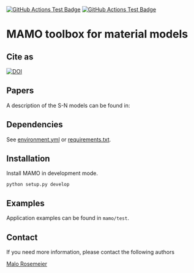 [![GitHub Actions Test Badge][1]][3]
[![GitHub Actions Test Badge][2]][3]

# MAMO toolbox for material models

## Cite as
[![DOI](https://zenodo.org/badge/363632970.svg)](https://zenodo.org/badge/latestdoi/363632970)


## Papers
A description of the S-N models can be found in:

## Dependencies
See [environment.yml](https://github.com/mrosemeier/mamo/blob/public/environment.yml) or [requirements.txt](https://github.com/mrosemeier/mamo/blob/public/requirements.txt).

## Installation
Install MAMO in development mode.

```
python setup.py develop
```

## Examples
Application examples can be found in ``mamo/test``.

## Contact
If you need more information, please contact the following authors

[Malo Rosemeier](mailto:malo.rosemeier@iwes.fraunhofer.de)

[1]: https://github.com/mrosemeier/mamo/actions/workflows/python-package.yml/badge.svg "Github Actions Badge"
[2]: https://github.com/mrosemeier/mamo/actions/workflows/python-package-conda.yml/badge.svg "Github Actions Badge"
[3]: https://github.com/mrosemeier/mamo/actions "Github Actions"
